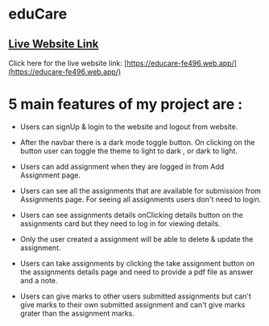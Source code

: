 # eduCare

## [ Live Website Link](https://educare-fe496.web.app/)

Click here for the live website link: [https://educare-fe496.web.app/](https://educare-fe496.web.app/)

# 5 main features of my project are :
  * Users can signUp & login to the website and logout from website.

  * After the navbar there is a dark mode toggle button. On clicking on the button user can toggle the theme to light to dark , or dark to light. 

  * Users can add assignment when they are logged in from Add Assignment page.

  * Users can see all the assignments that are available for submission from Assignments page. For seeing all assignments users don't need to login.

  * Users can see assignments details onClicking details button on the assignments card but they need to log in for viewing details.

  * Only the user created a assignment will be able to delete & update the assignment.

  * Users can take assignments by clicking the take assignment button on the assignments details page and need to provide a pdf file as answer and a note.

  * Users can give marks to other users submitted assignments but can't give marks to their own submitted assignment and can't give marks grater than the assignment marks.